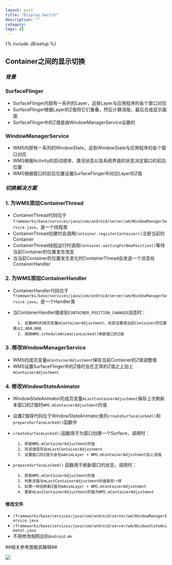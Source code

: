 ```yaml
---
layout: post
title: "Display Switch"
description: ""
category: 
tags: []
---
```

{% include JB/setup %}

## Container之间的显示切换 ##

###  *背景*
### SurfaceFlinger
- SurfaceFlinger内部有一系列的Layer，这些Layer与应用程序的各个窗口对应
- SurfaceFlinger根据Layer的Z值将它们重叠，然后计算消隐，最后合成显示画面
- SurfaceFlinger中的Z值是由WindowManagerService设置的

### WindowManagerService
- WMS内部有一系列的WindowState，这些WindowState与应用程序的各个窗口对应
- WMS根据Activity的启动顺序、激活状态以及系统界面的状态决定窗口的前后位置
- WMS根据窗口的前后位置设置SurfaceFlinger中对应Layer的Z值

### *切换解决方案*
### 1. 为WMS添加ContainerThread
- ContainerThread代码位于`frameworks/base/services/java/com/android/server/wm/WindowManagerService.java`，是一个线程类
- ContainerThread创建时会调用`Container.registerContainer()`注册当前的Container
- ContainerThread线程运行时调用`Container.waitingForNewPosition()`等待当前Container的位置发生改变
- 当当前Container的位置发生变化时ContainerThread会发送一个消息给ContainerHandler

### 2. 为WMS添加ContainerHandler
- ContainerHandler代码位于`frameworks/base/services/java/com/android/server/wm/WindowManagerService.java`，是一个Handler类
- 当ContainerHandler接收到`CONTAINER_POSITION_CHANGED`消息时：
	
		1. 设置WMS的成员变量mContainerAdjustment，将其设置成当前Container的位置乘以1,000,000
		2. 调用WMS.scheduleAnimationLocked()刷新窗口的Z值

### 3 .修改WindowManagerService
- WMS的成员变量`mContainerAdjustment`保存当前Container的Z值调整值
- WMS设置SurfaceFlinger中的Z值时会在正常的Z值之上加上`mContainerAdjustment`

### 4. 修改WindowStateAnimator
- WindowStateAnimator的成员变量`mLastContainerAdjustment`保存上次刷新本窗口的Z值时`WMS.mContainerAdjustment`的值
- 设置Z值得代码位于WindowStateAnimator类的`createSurfaceLocked()`和`prepareSurfaceLocked()`函数中
- `createSurfaceLocked()`函数用于为窗口创建一个Surface，调用时：
	
		1. 获取WMS.mContainerAdjustment的值
		2. 将该值保存在mLastContainerAdjustment
		3. 设置窗口的Z值为会在mAnimLayer + WMS.mContainerAdjustment加上该值
- `prepareSurfaceLocked()` 函数用于刷新窗口的状态，调用时：
		
		1. 获取WMS.mContainerAdjustment的值
		2. 判断该值与mLastContainerAdjustment的值是否一样
		3. 如果一样则刷新Z值为mAnimLayer + WMS.mContainerAdjustment
		4. 更新mLastContainerAdjustment的值为WMS.mContainerAdjustment
#### 修改文件
- `/frameworks/base/services/java/com/android/server/wm/WindowManagerService.java`
- `/frameworks/base/services/java/com/android/server/wm/WindowStateAnimator.java`
- 不用修改相照应的`Android.mk`


##相关参考图极其解释##

![](https://github.com/condroid/condroid.github.com/blob/master/imgs/20140818display1.png?raw=true)  